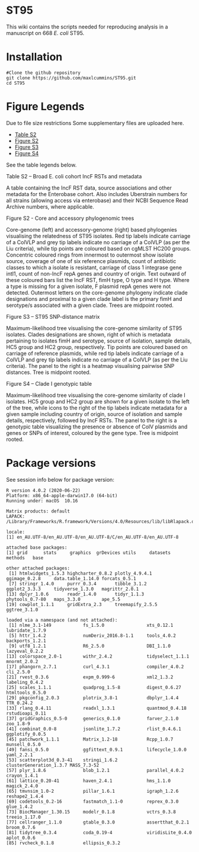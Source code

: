 # ST95

This wiki contains the scripts needed for reproducing analysis in a manuscript on 668 *E. coli* ST95.

# Installation

```
#Clone the github repository
git clone https://github.com/maxlcummins/ST95.git
cd ST95
```

# Figure Legends

Due to file size restrictions Some supplementary files are uploaded here.

* [Table S2](https://github.com/maxlcummins/ST95/blob/main/Supplemental_Table_S2.txt)
* [Figure S2](https://github.com/maxlcummins/ST95/blob/main/Supplemental_Fig_S2.tif)
* [Figure S3](https://github.com/maxlcummins/ST95/blob/main/Supplemental_Fig_S3.tif)
* [Figure S4](https://github.com/maxlcummins/ST95//blob/mainSupplemental_Fig_S4.tif)

See the table legends below.

Table S2 – Broad E. coli cohort IncF RSTs and metadata

A table containing the IncF RST data, source associations and other metadata for the Enterobase cohort. Also includes Uberstrain numbers for all strains (allowing access via enterobase) and their NCBI Sequence Read Archive numbers, where applicable.

Figure S2 - Core and accessory phylogenomic trees

Core-genome (left) and accessory-genome (right) based phylogenies visualising the relatedness of ST95 isolates. Red tip labels indicate carriage of a ColVLP and grey tip labels indicate no carriage of a ColVLP (as per the Liu criteria), while tip points are coloured based on cgMLST HC200 groups. Concentric coloured rings from innermost to outermost show isolate source, coverage of one of six reference plasmids, count of antibiotic classes to which a isolate is resistant, carriage of class 1 integrase gene intI1, count of non-IncF repA genes and country of origin. Text outward of these coloured bars list the IncF RST, fimH type, O type and H type. Where a type is missing for a given isolate, F plasmid repA genes were not detected. Outermost letters on the core-genome phylogeny indicate clade designations and proximal to a given clade label is the primary fimH and serotype/s associated with a given clade. Trees are midpoint rooted.

Figure S3 – ST95 SNP-distance matrix

Maximum-likelihood tree visualising the core-genome similarity of ST95 isolates. Clades designations are shown, right of which is metadata pertaining to isolates fimH and serotype, source of isolation, sample details, HC5 group and HC2 group, respectively. Tip points are coloured based on carriage of reference plasmids, while red tip labels indicate carriage of a ColVLP and grey tip labels indicate no carriage of a ColVLP (as per the Liu criteria). The panel to the right is a heatmap visualising pairwise SNP distances. Tree is midpoint rooted.

Figure S4 – Clade I genotypic table

Maximum-likelihood tree visualising the core-genome similarity of clade I isolates. HC5 group and HC2 group are shown for a given isolate to the left of the tree, while icons to the right of the tip labels indicate metadata for a given sample including country of origin, source of isolation and sample details, respectively, followed by IncF RSTs. The panel to the right is a genotypic table visualizing the presence or absence of ColV plasmids and genes or SNPs of interest, coloured by the gene type. Tree is midpoint rooted.

# Package versions

See session info below for package version:

```
R version 4.0.2 (2020-06-22)
Platform: x86_64-apple-darwin17.0 (64-bit)
Running under: macOS  10.16

Matrix products: default
LAPACK: /Library/Frameworks/R.framework/Versions/4.0/Resources/lib/libRlapack.dylib

locale:
[1] en_AU.UTF-8/en_AU.UTF-8/en_AU.UTF-8/C/en_AU.UTF-8/en_AU.UTF-8

attached base packages:
[1] grid      stats     graphics  grDevices utils     datasets  methods   base     

other attached packages:
 [1] htmlwidgets_1.5.3 highcharter_0.8.2 plotly_4.9.4.1    ggimage_0.2.8     data.table_1.14.0 forcats_0.5.1    
 [7] stringr_1.4.0     purrr_0.3.4       tibble_3.1.2      ggplot2_3.3.3     tidyverse_1.3.0   magrittr_2.0.1   
[13] dplyr_1.0.6       readr_1.4.0       tidyr_1.1.3       phytools_0.7-80   maps_3.3.0        ape_5.5          
[19] cowplot_1.1.1     gridExtra_2.3     treemapify_2.5.5  ggtree_3.1.0     

loaded via a namespace (and not attached):
 [1] nlme_3.1-149            fs_1.5.0                xts_0.12.1              lubridate_1.7.9        
 [5] httr_1.4.2              numDeriv_2016.8-1.1     tools_4.0.2             backports_1.2.1        
 [9] utf8_1.2.1              R6_2.5.0                DBI_1.1.0               lazyeval_0.2.2         
[13] colorspace_2.0-1        withr_2.4.2             tidyselect_1.1.1        mnormt_2.0.2           
[17] phangorn_2.7.1          curl_4.3.1              compiler_4.0.2          cli_2.5.0              
[21] rvest_0.3.6             expm_0.999-6            xml2_1.3.2              labeling_0.4.2         
[25] scales_1.1.1            quadprog_1.5-8          digest_0.6.27           htmltools_0.5.0        
[29] pkgconfig_2.0.3         plotrix_3.8-1           dbplyr_1.4.4            TTR_0.24.2             
[33] rlang_0.4.11            readxl_1.3.1            quantmod_0.4.18         rstudioapi_0.11        
[37] gridGraphics_0.5-0      generics_0.1.0          farver_2.1.0            zoo_1.8-9              
[41] combinat_0.0-8          jsonlite_1.7.2          rlist_0.4.6.1           ggplotify_0.0.5        
[45] patchwork_1.1.1         Matrix_1.2-18           Rcpp_1.0.7              munsell_0.5.0          
[49] fansi_0.5.0             ggfittext_0.9.1         lifecycle_1.0.0         yaml_2.2.1             
[53] scatterplot3d_0.3-41    stringi_1.6.2           clusterGeneration_1.3.7 MASS_7.3-52            
[57] plyr_1.8.6              blob_1.2.1              parallel_4.0.2          crayon_1.4.1           
[61] lattice_0.20-41         haven_2.4.1             hms_1.1.0               magick_2.4.0           
[65] tmvnsim_1.0-2           pillar_1.6.1            igraph_1.2.6            reshape2_1.4.4         
[69] codetools_0.2-16        fastmatch_1.1-0         reprex_0.3.0            glue_1.4.2             
[73] BiocManager_1.30.15     modelr_0.1.8            vctrs_0.3.8             treeio_1.17.0          
[77] cellranger_1.1.0        gtable_0.3.0            assertthat_0.2.1        broom_0.7.6            
[81] tidytree_0.3.4          coda_0.19-4             viridisLite_0.4.0       aplot_0.0.6            
[85] rvcheck_0.1.8           ellipsis_0.3.2   
```

